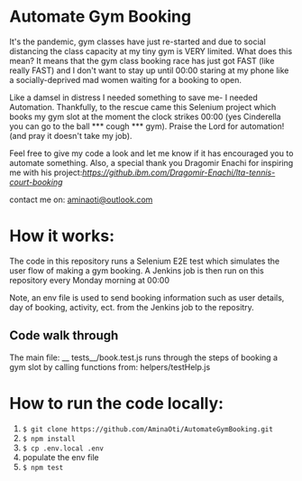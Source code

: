# Automate Gym Booking

It's the pandemic, gym classes have just re-started and due to social distancing the class capacity at my tiny gym is VERY limited. What does this mean? It means that the gym class booking race has just got FAST (like really FAST) and I don't want to stay up until 00:00 staring at my phone like a socially-deprived mad women waiting for a booking to open.

Like a damsel in distress I needed something to save me- I needed Automation. Thankfully, to the rescue came this Selenium project which books my gym slot at the moment the clock strikes 00:00 (yes Cinderella you can go to the ball  *** cough ***  gym). Praise the Lord for automation! (and pray it doesn't take my job).

Feel free to give my code a look and let me know if it has encouraged you to automate something. Also, a special thank you Dragomir Enachi for inspiring me with his project:_https://github.ibm.com/Dragomir-Enachi/lta-tennis-court-booking_

contact me on: aminaoti@outlook.com

# How it works:

The code in this repository runs a Selenium E2E test which simulates the user flow of making a gym booking. A Jenkins job is then run on this repository every Monday morning at 00:00 

Note, an env file is used to send booking information such as user details, day of booking, activity, ect. from the Jenkins job to the repositry.

## Code walk through
The main file: __ tests__/book.test.js runs through the steps of booking a gym slot by calling functions from: helpers/testHelp.js

# How to run the code locally:

1. `$ git clone https://github.com/AminaOti/AutomateGymBooking.git`
2. `$ npm install `
3. `$ cp .env.local .env`
4. populate the env file
5. `$ npm test `
